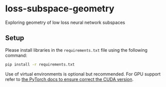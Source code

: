 # loss-subspace-geometry

Exploring geometry of low loss neural network subspaces

## Setup

Please install libraries in the `requirements.txt` file using the following command:

```bash
pip install -r requirements.txt
```

Use of virtual environments is optional but recommended. For GPU support refer to [the PyTorch docs to ensure correct the CUDA version](https://pytorch.org/get-started/locally/).
